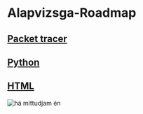 # Alapvizsga-Roadmap

## [Packet tracer](https://github.com/Kiss-Martin/Alapvizsga-Cheatsheet/blob/main/cisco.md)

## [Python](https://github.com/Kiss-Martin/Alapvizsga-Cheatsheet/blob/main/python.md)

## [HTML](https://github.com/Kiss-Martin/Alapvizsga-Cheatsheet/blob/main/html.md)

![há mittudjam én](https://media.discordapp.net/attachments/984156266937077821/1019654759633911828/paliba_my_beloved.gif "Nyomja ön")